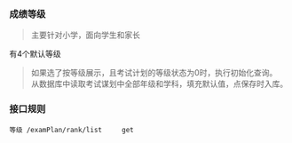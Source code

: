 ### 成绩等级
> 主要针对小学，面向学生和家长

有4个默认等级
> 如果选了按等级展示，且考试计划的等级状态为0时，执行初始化查询。  
从数据库中读取考试谋划中全部年级和学科，填充默认值，点保存时入库。

### 接口规则
```
等级 /examPlan/rank/list     get

```